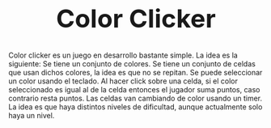 <h1 style="text-align: center; font-size: 50px;">Color Clicker</h1>

Color clicker es un juego en desarrollo bastante simple. La idea es la siguiente:
Se tiene un conjunto de colores.
Se tiene un conjunto de celdas que usan dichos colores, la idea es que no se repitan.
Se puede seleccionar un color usando el teclado.
Al hacer click sobre una celda, si el color seleccionado es igual al de la celda entonces el jugador suma puntos, caso contrario resta puntos.
Las celdas van cambiando de color usando un timer.
La idea es que haya distintos niveles de dificultad, aunque actualmente solo haya un nivel.
